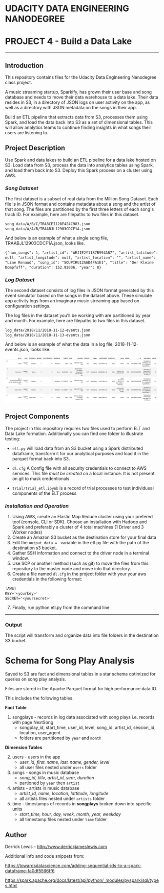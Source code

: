 # UDACITY DATA ENGINEERING NANODEGREE
# PROJECT 4 - Build a Data Lake
---
## Introduction

This repository contains files for the Udacity Data Engineering Nanodegree class project.

A music streaming startup, Sparkify, has grown their user base and song database and needs to move their data warehouse to a data lake. Their data resides in S3, in a directory of JSON logs on user activity on the app, as well as a directory with JSON metadata on the songs in their app.

Build an ETL pipeline that extracts data from S3, processes them using Spark, and load the data back into S3 as a set of dimensional tables. This will allow analytics teams to continue finding insights in what songs their users are listening to.

## Project Description

Use Spark and data lakes to build an ETL pipeline for a data lake hosted on S3. Load data from S3, process the data into analytics tables using Spark, and load them back into S3. Deploy this Spark process on a cluster using AWS. 

### _Song Dataset_

The first dataset is a subset of real data from the Million Song Dataset. Each file is in JSON format and contains metadata about a song and the artist of that song. The files are partitioned by the first three letters of each song's track ID. For example, here are filepaths to two files in this dataset.

```
song_data/A/B/C/TRABCEI128F424C983.json
song_data/A/A/B/TRAABJL12903CDCF1A.json
```

And below is an example of what a single song file, TRAABJL12903CDCF1A.json, looks like.

```
{"num_songs": 1, "artist_id": "ARJIE2Y1187B994AB7", "artist_latitude": null, "artist_longitude": null, "artist_location": "", "artist_name": "Line Renaud", "song_id": "SOUPIRU12A6D4FA1E1", "title": "Der Kleine Dompfaff", "duration": 152.92036, "year": 0}
```
### _Log Dataset_

The second dataset consists of log files in JSON format generated by this event simulator based on the songs in the dataset above. These simulate app activity logs from an imaginary music streaming app based on configuration settings.

The log files in the dataset you'll be working with are partitioned by year and month. For example, here are filepaths to two files in this dataset.
```
log_data/2018/11/2018-11-12-events.json
log_data/2018/11/2018-11-13-events.json
```

And below is an example of what the data in a log file, 2018-11-12-events.json, looks like.

![log data](log-data.png)

## Project Components

The project in this repository requires two files used to perform ELT and Data Lake formation. Additionally you can find one folder to illustrate testing:

- `etl.py` will load data from an S3 bucket using a Spark distributed dataframe, transform it for our analytical purposes and load it in the parquet format back into S3. 

- `dl.cfg` A Config file with all security credentials to connect to AWS services. This file *must be created* on a local instance. It is not present on git to mask credentionals 

- `trial/trial_etl.ipynb` is a record of trial processes to test individueal components of the ELT process.

### _Installation and Operation_

1. Using AWS, create an Elastic Map Reduce cluster using your prefered tool (console, CLI or SDK). Choose an installation with Hadoop and Spark and preferably a cluster of 4 total machines (1 Driver and 3 Worker nodes)
2. Create an Amazon S3 bucket as the destination store for your final data 
3. Edit the `output_data = ` variable in the etl.py file with the path of the destination s3 bucket.
4. Gather SSH information and connect to the driver node in a terminal window.
5. Use SCP or another method (such as git) to move the files from this repository to the master node and move into that directory.
6. Create a file named `dl.cfg` in the project folder with your your aws credentials in the following format:
```
[AWS]
KEY='<yourkey>'
SECRET='<yoursecret>'
```

7. Finally, run python etl.py from the command line

---
### Output

The script will transform and organize data into file folders in the destination S3 bucket. 

# Schema for Song Play Analysis
Saved to S3 are fact and dimensional tables in a star schema optimized for queries on song play analysis.

Files are stored in the Apache Parquet format for high performance data IO.

This includes the following tables.

**Fact Table**
1. songplays - records in log data associated with song plays i.e. records with page NextSong
    - songplay_id, start_time, user_id, level, song_id, artist_id, session_id, location, user_agent
    - folders are partitioned by `year` and `month`

**Dimension Tables**

2. users - users in the app
    - *user_id, first_name, last_name, gender, level*
    - all user files nested under `users` folder
3. songs - songs in music database
    - *song_id, title, artist_id, year, duration*
    - partioned by `year` then `artist`
4. artists - artists in music database
    - *artist_id, name, location, lattitude, longitude*
    - all artists files nested under `artists` folder  
5. time - timestamps of records in **songplays** broken down into specific units
    - *start_time, hour, day, week, month, year, weekday*
    - all timestamp files nested under `time` folder


## Author 

Derrick Lewis - http://www.derrickjameslewis.com

Additional info and code snippets from:

https://towardsdatascience.com/adding-sequential-ids-to-a-spark-dataframe-fa0df5566ff6

https://spark.apache.org/docs/latest/api/python/_modules/pyspark/sql/types.html